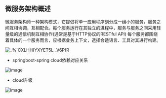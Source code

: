 ## 微服务架构概述
微服务架构师一种架构模式，它提倡将单一应用程序划分成一组小的服务，服务之间互相协调，互相配合。每个服务运行在其独立的进程中，服务与服务之间采用轻量级的通信机制互相协作(通常是基于HTTP协议的RESTful API)
每个服务都围绕着具体的一个服务而言，应根据业务上下文，选择合适语言、工具对其进行构建。

![_%`CXLHH)YXYET5L _V6P)R](https://user-images.githubusercontent.com/57619422/133914272-d3948db8-46f0-4ad9-a91d-8d186029cbfc.png)



- springboot-spring cloud依赖对应关系


![image](https://user-images.githubusercontent.com/57619422/133920267-1e468d62-669b-469b-a4d2-b0c732ad1d38.png)


- cloud升级

![image](https://user-images.githubusercontent.com/57619422/133921150-2af2d251-81d9-4b30-9a6c-846d51326d15.png)
